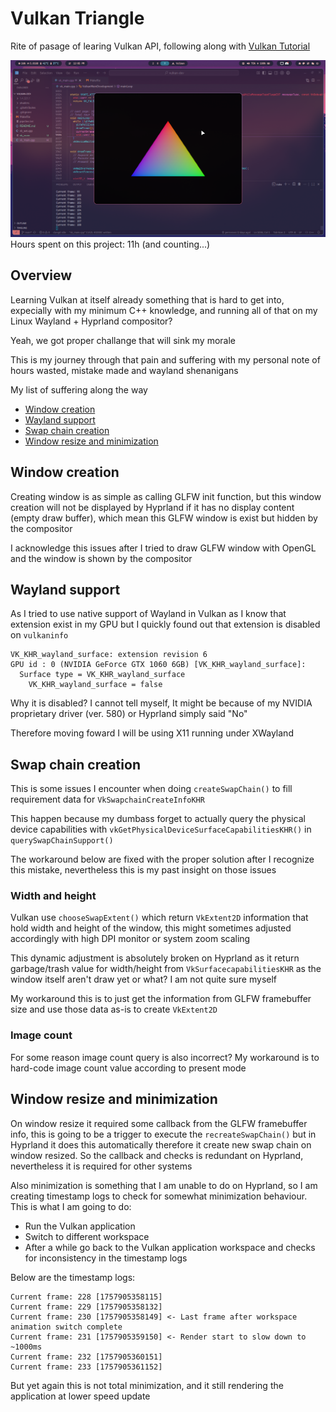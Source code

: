 # Vulkan Triangle

Rite of pasage of learing Vulkan API, following along with [Vulkan Tutorial](https://vulkan-tutorial.com)

![Vulkan Triangle](markdown/66jJRSG.png)
Hours spent on this project: 11h (and counting...)

## Overview

Learning Vulkan at itself already something that is hard to get into, expecially with my minimum C++ knowledge, and running all of that on my Linux Wayland + Hyprland compositor?

Yeah, we got proper challange that will sink my morale

This is my journey through that pain and suffering with my personal note of hours wasted, mistake made and wayland shenanigans

My list of suffering along the way

- [Window creation](#window-creation)
- [Wayland support](#wayland-support)
- [Swap chain creation](#swap-chain-creation)
- [Window resize and minimization](#window-resize-and-minimization)

## Window creation

Creating window is as simple as calling GLFW init function, but this window creation will not be displayed by Hyprland if it has no display content (empty draw buffer), which mean this GLFW window is exist but hidden by the compositor

I acknowledge this issues after I tried to draw GLFW window with OpenGL and the window is shown by the compositor

## Wayland support

As I tried to use native support of Wayland in Vulkan as I know that extension exist in my GPU but I quickly found out that extension is disabled on `vulkaninfo`

```text
VK_KHR_wayland_surface: extension revision 6
GPU id : 0 (NVIDIA GeForce GTX 1060 6GB) [VK_KHR_wayland_surface]:
  Surface type = VK_KHR_wayland_surface
    VK_KHR_wayland_surface = false
```

Why it is disabled? I cannot tell myself, It might be because of my NVIDIA proprietary driver (ver. 580) or Hyprland simply said "No"

Therefore moving foward I will be using X11 running under XWayland

## Swap chain creation

This is some issues I encounter when doing `createSwapChain()` to fill requirement data for `VkSwapchainCreateInfoKHR`

This happen because my dumbass forget to actually query the physical device capabilities with `vkGetPhysicalDeviceSurfaceCapabilitiesKHR()` in `querySwapChainSupport()`

The workaround below are fixed with the proper solution after I recognize this mistake, nevertheless this is my past insight on those issues

### Width and height

Vulkan use `chooseSwapExtent()` which return `VkExtent2D` information that hold width and height of the window, this might sometimes adjusted accordingly with high DPI monitor or system zoom scaling

This dynamic adjustment is absolutely broken on Hyprland as it return garbage/trash value for width/height from `VkSurfacecapabilitiesKHR` as the window itself aren't draw yet or what? I am not quite sure myself

My workaround this is to just get the information from GLFW framebuffer size and use those data as-is to create `VkExtent2D`

### Image count

For some reason image count query is also incorrect? My workaround is to hard-code image count value according to present mode

## Window resize and minimization

On window resize it required some callback from the GLFW framebuffer info, this is going to be a trigger to execute the `recreateSwapChain()` but in Hyprland it does this automatically therefore it create new swap chain on window resized. So the callback and checks is redundant on Hyprland, nevertheless it is required for other systems

Also minimization is something that I am unable to do on Hyprland, so I am creating timestamp logs to check for somewhat minimization behaviour. This is what I am going to do:

- Run the Vulkan application
- Switch to different workspace
- After a while go back to the Vulkan application workspace and checks for inconsistency in the timestamp logs

Below are the timestamp logs:

``` text
Current frame: 228 [1757905358115]
Current frame: 229 [1757905358132]
Current frame: 230 [1757905358149] <- Last frame after workspace animation switch complete
Current frame: 231 [1757905359150] <- Render start to slow down to ~1000ms
Current frame: 232 [1757905360151]
Current frame: 233 [1757905361152]
```

But yet again this is not total minimization, and it still rendering the application at lower speed update
